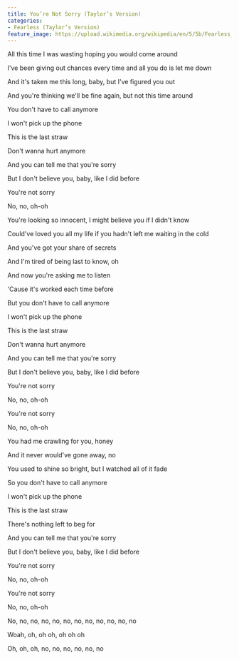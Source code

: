 ```yaml
---
title: You’re Not Sorry (Taylor’s Version)
categories:
- Fearless (Taylor’s Version)
feature_image: https://upload.wikimedia.org/wikipedia/en/5/5b/Fearless_%28Taylor%27s_Version%29_%282021_album_cover%29_by_Taylor_Swift.png
--- 
```

All this time I was wasting hoping you would come around

I've been giving out chances every time and all you do is let me down

And it's taken me this long, baby, but I've figured you out

And you're thinking we'll be fine again, but not this time around

You don't have to call anymore

I won't pick up the phone

This is the last straw

Don't wanna hurt anymore

And you can tell me that you're sorry

But I don't believe you, baby, like I did before

You're not sorry

No, no, oh-oh

You're looking so innocent, I might believe you if I didn't know

Could've loved you all my life if you hadn't lеft me waiting in the cold

And you've got your sharе of secrets

And I'm tired of being last to know, oh

And now you're asking me to listen

'Cause it's worked each time before

But you don't have to call anymore

I won't pick up the phone

This is the last straw

Don't wanna hurt anymore

And you can tell me that you're sorry

But I don't believe you, baby, like I did before

You're not sorry

No, no, oh-oh

You're not sorry

No, no, oh-oh

You had me crawling for you, honey

And it never would've gone away, no

You used to shine so bright, but I watched all of it fade

So you don't have to call anymore

I won't pick up the phone

This is the last straw

There's nothing left to beg for

And you can tell me that you're sorry

But I don't believe you, baby, like I did before

You're not sorry

No, no, oh-oh

You're not sorry

No, no, oh-oh

No, no, no, no, no, no, no, no, no, no, no, no

Woah, oh, oh oh, oh oh oh

Oh, oh, oh, no, no, no, no, no, no